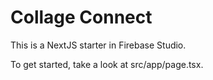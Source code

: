 # Collage Connect

This is a NextJS starter in Firebase Studio.

To get started, take a look at src/app/page.tsx.

